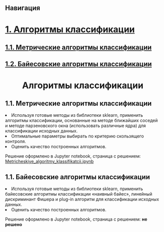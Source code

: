 <!-- комментарий-->
<!--ссылка на файл <a href='https://github.com/PavlyukovVladimir/SMPR/blob/master/scripts/NNBayes.R'>NNBayes.R</a>-->
<!--вставка картинки <img src="img/omega.jpg" alt="вероятность_собятия">-->
<base href="https://github.com/PavlyukovVladimir/SMPR2/blob/master/" ></base>

## Навигация
<p><a href="#ak"><h1>1. Алгоритмы классификации</h1></a></p>
<p><a href="#mak"><h2>1.1. Метрические алгоритмы классификации</h2></a></p>
<p><a href="#bak"><h2>1.2. Байесовские алгоритмы классификации</h2></a></p>
  
  
 
<h1 align="center">Алгоритмы классификации</h1><a name="ak"></a>
<h2>1.1. Метрические алгоритмы классификации</h2><a name="mak"></a>
<li>Используя готовые методы из библиотеки sklearn, применить алгоритмы классификации, основанные на методе ближайших соседей и методе парзеновского окна (использовать различные ядра) для классификации исходных данных.</li>
<li>Оптимальные параметры выбирать по критерию скользящего контроля.</li>
<li>Оценить качество построенных алгоритмов.</li>
<p>Решение оформлено в Jupyter notebook, страница с решением: <a href='Jupyter-notebook-notes/Metricheskiye_algoritmy_klassifikatcii.ipynb'>Metricheskiye_algoritmy_klassifikatcii.ipynb</a></p>

<h2>1.1. Байесовские алгоритмы классификации</h2><a name="bak"></a>
<li>Используя готовые методы из библиотеки sklearn, применить байесовские алгоритмы классификации «наивный байес», линейный дискриминант Фишера и plug-in алгоритм для классификации исходных данных.</li>
<li>Оценить качество построенных алгоритмов.</li>
<p>Решение оформлено в Jupyter notebook, страница с решением: <b>не решено</b><!--<a href='Jupyter-notebook-notes/Metricheskiye_algoritmy_klassifikatcii.ipynb'>Metricheskiye_algoritmy_klassifikatcii.ipynb</a>--></p>

